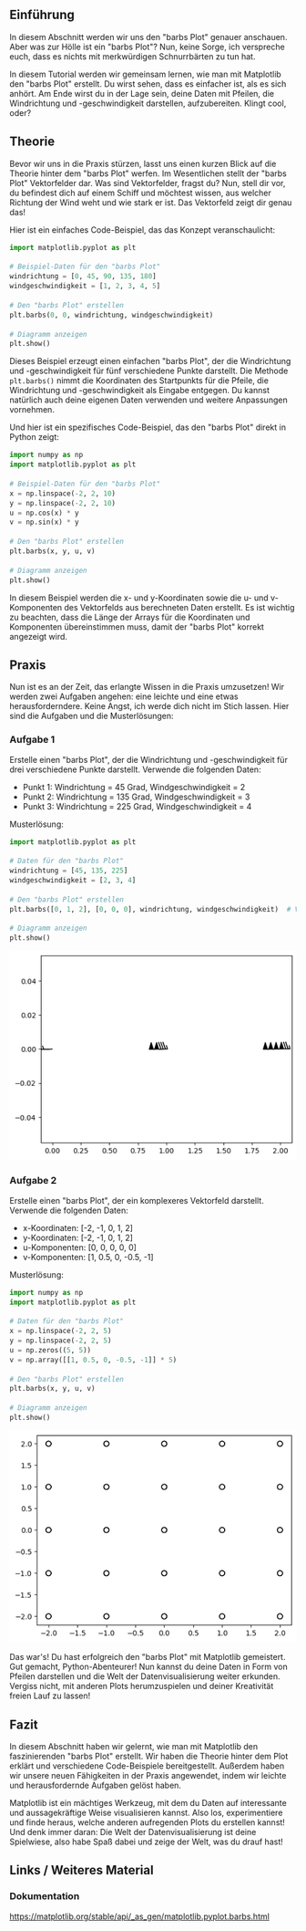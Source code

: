 ## Einführung

In diesem Abschnitt werden wir uns den "barbs Plot" genauer anschauen. Aber was zur Hölle ist ein "barbs Plot"? Nun, keine Sorge, ich verspreche euch, dass es nichts mit merkwürdigen Schnurrbärten zu tun hat.

In diesem Tutorial werden wir gemeinsam lernen, wie man mit Matplotlib den "barbs Plot" erstellt. Du wirst sehen, dass es einfacher ist, als es sich anhört. Am Ende wirst du in der Lage sein, deine Daten mit Pfeilen, die Windrichtung und -geschwindigkeit darstellen, aufzubereiten. Klingt cool, oder?

## Theorie

Bevor wir uns in die Praxis stürzen, lasst uns einen kurzen Blick auf die Theorie hinter dem "barbs Plot" werfen. Im Wesentlichen stellt der "barbs Plot" Vektorfelder dar. Was sind Vektorfelder, fragst du? Nun, stell dir vor, du befindest dich auf einem Schiff und möchtest wissen, aus welcher Richtung der Wind weht und wie stark er ist. Das Vektorfeld zeigt dir genau das!

Hier ist ein einfaches Code-Beispiel, das das Konzept veranschaulicht:

```python
import matplotlib.pyplot as plt

# Beispiel-Daten für den "barbs Plot"
windrichtung = [0, 45, 90, 135, 180]
windgeschwindigkeit = [1, 2, 3, 4, 5]

# Den "barbs Plot" erstellen
plt.barbs(0, 0, windrichtung, windgeschwindigkeit)

# Diagramm anzeigen
plt.show()
```

Dieses Beispiel erzeugt einen einfachen "barbs Plot", der die Windrichtung und -geschwindigkeit für fünf verschiedene Punkte darstellt. Die Methode `plt.barbs()` nimmt die Koordinaten des Startpunkts für die Pfeile, die Windrichtung und -geschwindigkeit als Eingabe entgegen. Du kannst natürlich auch deine eigenen Daten verwenden und weitere Anpassungen vornehmen.

Und hier ist ein spezifisches Code-Beispiel, das den "barbs Plot" direkt in Python zeigt:

```python
import numpy as np
import matplotlib.pyplot as plt

# Beispiel-Daten für den "barbs Plot"
x = np.linspace(-2, 2, 10)
y = np.linspace(-2, 2, 10)
u = np.cos(x) * y
v = np.sin(x) * y

# Den "barbs Plot" erstellen
plt.barbs(x, y, u, v)

# Diagramm anzeigen
plt.show()
```

In diesem Beispiel werden die x- und y-Koordinaten sowie die u- und v-Komponenten des Vektorfelds aus berechneten Daten erstellt. Es ist wichtig zu beachten, dass die Länge der Arrays für die Koordinaten und Komponenten übereinstimmen muss, damit der "barbs Plot" korrekt angezeigt wird.

## Praxis

Nun ist es an der Zeit, das erlangte Wissen in die Praxis umzusetzen! Wir werden zwei Aufgaben angehen: eine leichte und eine etwas herausforderndere. Keine Angst, ich werde dich nicht im Stich lassen. Hier sind die Aufgaben und die Musterlösungen:

### Aufgabe 1

Erstelle einen "barbs Plot", der die Windrichtung und -geschwindigkeit für drei verschiedene Punkte darstellt. Verwende die folgenden Daten:

- Punkt 1: Windrichtung = 45 Grad, Windgeschwindigkeit = 2
- Punkt 2: Windrichtung = 135 Grad, Windgeschwindigkeit = 3
- Punkt 3: Windrichtung = 225 Grad, Windgeschwindigkeit = 4

Musterlösung:

```python
import matplotlib.pyplot as plt

# Daten für den "barbs Plot"
windrichtung = [45, 135, 225]
windgeschwindigkeit = [2, 3, 4]

# Den "barbs Plot" erstellen
plt.barbs([0, 1, 2], [0, 0, 0], windrichtung, windgeschwindigkeit)  # Verwendete Startpositionen [0, 0, 0] für die Windvektoren

# Diagramm anzeigen
plt.show()
```
![](https://github.com/janehlenb/Projektarbeit-ChatGPT-Python/blob/main/Images/Darstellung/Plottypen/Array_Fields/barbs/ms_aufgabe1.png)

### Aufgabe 2

Erstelle einen "barbs Plot", der ein komplexeres Vektorfeld darstellt. Verwende die folgenden Daten:

- x-Koordinaten: [-2, -1, 0, 1, 2]
- y-Koordinaten: [-2, -1, 0, 1, 2]
- u-Komponenten: [0, 0, 0, 0, 0]
- v-Komponenten: [1, 0.5, 0, -0.5, -1]

Musterlösung:

```python
import numpy as np
import matplotlib.pyplot as plt

# Daten für den "barbs Plot"
x = np.linspace(-2, 2, 5)
y = np.linspace(-2, 2, 5)
u = np.zeros((5, 5))
v = np.array([[1, 0.5, 0, -0.5, -1]] * 5)

# Den "barbs Plot" erstellen
plt.barbs(x, y, u, v)

# Diagramm anzeigen
plt.show()
```
![](https://github.com/janehlenb/Projektarbeit-ChatGPT-Python/blob/main/Images/Darstellung/Plottypen/Array_Fields/barbs/ms_aufgabe2.png)

Das war's! Du hast erfolgreich den "barbs Plot" mit Matplotlib gemeistert. Gut gemacht, Python-Abenteurer! Nun kannst du deine Daten in Form von Pfeilen darstellen und die Welt der Datenvisualisierung weiter erkunden. Vergiss nicht, mit anderen Plots herumzuspielen und deiner Kreativität freien Lauf zu lassen!

## Fazit

In diesem Abschnitt haben wir gelernt, wie man mit Matplotlib den faszinierenden "barbs Plot" erstellt. Wir haben die Theorie hinter dem Plot erklärt und verschiedene Code-Beispiele bereitgestellt. Außerdem haben wir unsere neuen Fähigkeiten in der Praxis angewendet, indem wir leichte und herausfordernde Aufgaben gelöst haben.

Matplotlib ist ein mächtiges Werkzeug, mit dem du Daten auf interessante und aussagekräftige Weise visualisieren kannst. Also los, experimentiere und finde heraus, welche anderen aufregenden Plots du erstellen kannst! Und denk immer daran: Die Welt der Datenvisualisierung ist deine Spielwiese, also habe Spaß dabei und zeige der Welt, was du drauf hast!

## Links / Weiteres Material
### Dokumentation
https://matplotlib.org/stable/api/_as_gen/matplotlib.pyplot.barbs.html